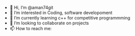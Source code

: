 - 👋 Hi, I’m @aman74git
- 👀 I’m interested in Coding, software developoment
- 🌱 I’m currently learning c++ for competitive programmming
- 💞️ I’m looking to collaborate on projects
- 📫 How to reach me:

<!---
aman74git/aman74git is a ✨ special ✨ repository because its `README.md` (this file) appears on your GitHub profile.
You can click the Preview link to take a look at your changes.
--->
